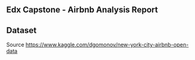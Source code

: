 ## Edx Capstone - Airbnb Analysis Report

## Dataset
Source https://www.kaggle.com/dgomonov/new-york-city-airbnb-open-data
